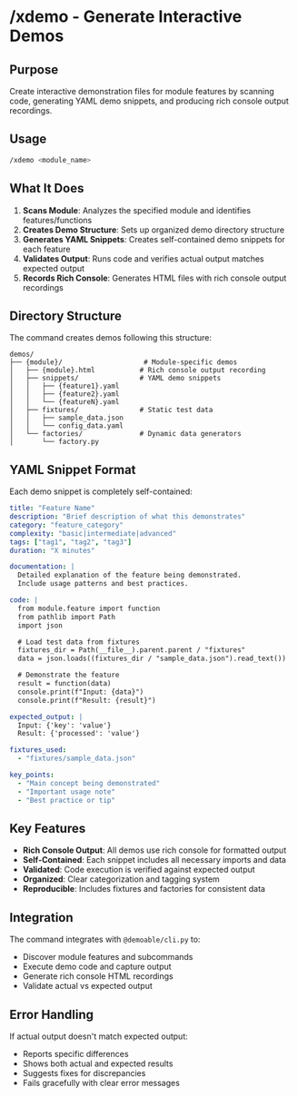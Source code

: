 # /xdemo - Generate Interactive Demos

## Purpose
Create interactive demonstration files for module features by scanning code, generating YAML demo snippets, and producing rich console output recordings.

## Usage
```bash
/xdemo <module_name>
```

## What It Does

1. **Scans Module**: Analyzes the specified module and identifies features/functions
2. **Creates Demo Structure**: Sets up organized demo directory structure
3. **Generates YAML Snippets**: Creates self-contained demo snippets for each feature
4. **Validates Output**: Runs code and verifies actual output matches expected output
5. **Records Rich Console**: Generates HTML files with rich console output recordings

## Directory Structure

The command creates demos following this structure:

```
demos/
├── {module}/                    # Module-specific demos
│   ├── {module}.html           # Rich console output recording
│   ├── snippets/               # YAML demo snippets
│   │   ├── {feature1}.yaml
│   │   ├── {feature2}.yaml
│   │   └── {featureN}.yaml
│   ├── fixtures/               # Static test data
│   │   ├── sample_data.json
│   │   └── config_data.yaml
│   └── factories/              # Dynamic data generators
│       └── factory.py
```

## YAML Snippet Format

Each demo snippet is completely self-contained:

```yaml
title: "Feature Name"
description: "Brief description of what this demonstrates"
category: "feature_category"
complexity: "basic|intermediate|advanced"
tags: ["tag1", "tag2", "tag3"]
duration: "X minutes"

documentation: |
  Detailed explanation of the feature being demonstrated.
  Include usage patterns and best practices.

code: |
  from module.feature import function
  from pathlib import Path
  import json

  # Load test data from fixtures
  fixtures_dir = Path(__file__).parent.parent / "fixtures"
  data = json.loads((fixtures_dir / "sample_data.json").read_text())

  # Demonstrate the feature
  result = function(data)
  console.print(f"Input: {data}")
  console.print(f"Result: {result}")

expected_output: |
  Input: {'key': 'value'}
  Result: {'processed': 'value'}

fixtures_used:
  - "fixtures/sample_data.json"

key_points:
  - "Main concept being demonstrated"
  - "Important usage note"
  - "Best practice or tip"
```

## Key Features

- **Rich Console Output**: All demos use rich console for formatted output
- **Self-Contained**: Each snippet includes all necessary imports and data
- **Validated**: Code execution is verified against expected output
- **Organized**: Clear categorization and tagging system
- **Reproducible**: Includes fixtures and factories for consistent data

## Integration

The command integrates with `@demoable/cli.py` to:
- Discover module features and subcommands
- Execute demo code and capture output
- Generate rich console HTML recordings
- Validate actual vs expected output

## Error Handling

If actual output doesn't match expected output:
- Reports specific differences
- Shows both actual and expected results
- Suggests fixes for discrepancies
- Fails gracefully with clear error messages


